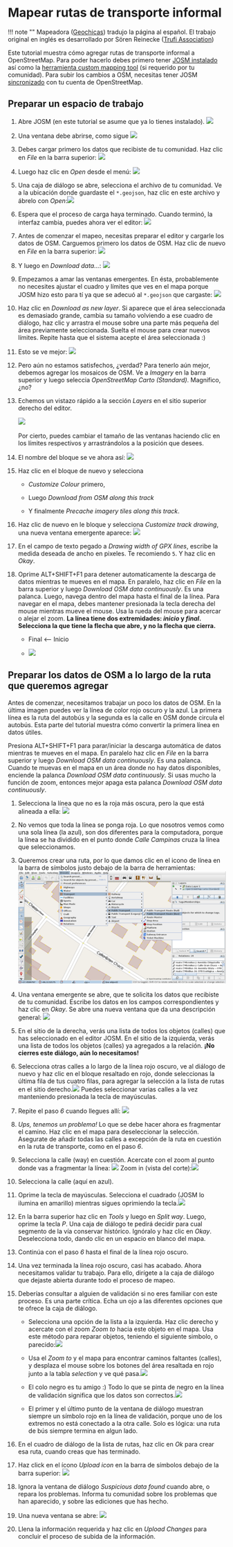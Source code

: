 # Mapear rutas de transporte informal

!!! note ""
	Mapeadora ([Geochicas](https://geochicas.org)) tradujo la página al español. El trabajo original en inglés es desarrollado por Sören Reinecke ([Trufi Association](https://trufi-association.org))

Este tutorial muestra cómo agregar rutas de transporte informal a OpenStreetMap. Para poder hacerlo debes primero tener [JOSM instalado](../installing-josm-on-linux/index.md) así como la [herramienta custom mapping tool](../installing-mapping-tool/index.md) (si requerido por tu comunidad). Para subir los cambios a OSM, necesitas tener JOSM [sincronizado](../oauth-josm/index.md) con tu cuenta de OpenStreetMap.

## Preparar un espacio de trabajo

1. Abre JOSM (en este tutorial se asume que ya lo tienes instalado). ![](josm-logo.png)

2. Una ventana debe abrirse, como sigue ![](josm-startpage.png)

3. Debes cargar primero los datos que recibiste de tu comunidad. Haz clic en _File_ en la barra superior: ![](josm-topbar.png)

4. Luego haz clic en _Open_ desde el menú: ![](josm-file-menu.png)

5. Una caja de diálogo se abre, selecciona el archivo de tu comunidad. Ve a la ubicación donde guardaste el `*.geojson`, haz clic en este archivo y ábrelo con _Open_:![](josm-opendialog.png)

6. Espera que el proceso de carga haya terminado. Cuando terminó, la interfaz cambia, puedes ahora ver el editor: ![](josm-editor-overview.png)

7. Antes de comenzar el mapeo, necesitas preparar el editor y cargarle los datos de OSM. Carguemos primero los datos de OSM. Haz clic de nuevo en _File_ en la barra superior: ![](josm-topbar.png)

8. Y luego en _Download data..._: ![](josm-file-menu-downloaddata.png)

9. Empezamos a amar las ventanas emergentes. En ésta, probablemente no necesites ajustar el cuadro y límites que ves en el mapa porque JOSM hizo esto para tí ya que se adecuó al `*.geojson` que cargaste: ![](josm-downloaddialog.png)

10. Haz clic en _Download as new layer_. Si aparece que el área seleccionada es demasiado grande, cambia su tamaño volviendo a ese cuadro de diálogo, haz clic y arrastra el mouse sobre una parte más pequeña del área previamente seleccionada. Suelta el mouse para crear nuevos límites. Repite hasta que el sistema acepte el área seleccionada :)

11. Esto se ve mejor: ![](josm-editor-osmdataloaded.png)

12. Pero aún no estamos satisfechos, ¿verdad? Para tenerlo aún mejor, debemos agregar los mosaicos de OSM. Ve a _Imagery_ en la barra superior y luego seleccia _OpenStreetMap Carto (Standard)_. Magnifico, ¿no?

13. Echemos un vistazo rápido a la sección _Layers_ en el sitio superior derecho del editor.
    
    ![](josm-editor-layers.png)
    
    Por cierto, puedes cambiar el tamaño de las ventanas haciendo clic en los límites respectivos y arrastrándolos a la posición que desees.

15. El nombre del bloque se ve ahora así: ![](josm-editor-layers-aftertogpx.png)

16. Haz clic en el bloque de nuevo y selecciona
    
    - _Customize Colour_ primero,
    
    - Luego _Download from OSM along this track_
    
    - Y finalmente _Precache imagery tiles along this track_.

17. Haz clic de nuevo en le bloque y selecciona _Customize track drawing_, una nueva ventana emergente aparece: ![](josm-layers-customizedrawing.png)

18. En el campo de texto pegado a _Drawing width of GPX lines_, escribe la medida deseada de ancho en pixeles. Te recomiendo `5`. Y haz clic en _Okay_.

19. Oprime ALT+SHIFT+F1 para detener automaticamente la descarga de datos mientras te mueves en el mapa. En paralelo, haz clic en _File_ en la barra superior y luego _Download OSM data continuously_. Es una palanca. Luego, navega dentro del mapa hasta el final de la línea. Para navegar en el mapa, debes mantener presionada la tecla derecha del mouse mientras mueve el mouse. Usa la rueda del mouse para acercar o alejar el zoom. **La línea tiene dos extremidades: _inicio_ y _final_. Selecciona la que tiene la flecha que abre, y no la flecha que cierra.**
    
    - Final <-- Inicio
    
    - ![](josm-editor-arrowrule.png)

## Preparar los datos de OSM a lo largo de la ruta que queremos agregar

Antes de comenzar, necesitamos trabajar un poco los datos de OSM. En la última imagen puedes ver la línea de color rojo oscuro y la azul. La primera línea es la ruta del autobús y la segunda es la calle en OSM donde circula el autobús. Esta parte del tutorial muestra cómo convertir la primera línea en datos útiles.

Presiona ALT+SHIFT+F1 para parar/iniciar la descarga automática de datos mientras te mueves en el mapa. En paralelo haz clic en *File* en la barra superior y luego *Download OSM data continuously*. Es una palanca. Cuando te muevas en el mapa en un área donde no hay datos disponibles, enciende la palanca _Download OSM data continuously_. Si usas mucho la función de zoom, entonces mejor apaga esta palanca _Download OSM data continuously_.

1. Selecciona la línea que no es la roja más oscura, pero la que está alineada a ella: ![](josm-editor-selectedstreet.png)

2. No vemos que toda la línea se ponga roja. Lo que nosotros vemos como una sola línea (la azul), son dos diferentes para la computadora, porque la línea se ha dividido en el punto donde _Calle Campinas_ cruza la línea que seleccionamos.

3. Queremos crear una ruta, por lo que damos clic en el icono de línea en la barra de símbolos justo debajo de la barra de herramientas: ![](josm-symbolbar-busroute.png)

4. Una ventana emergente se abre, que te solicita los datos que recibiste de tu comunidad. Escribe los datos en los campos correspondientes y haz clic en _Okay_. Se abre una nueva ventana que da una descripción general: ![](josm-createrelation-overview.png)

5. En el sitio de la derecha, verás una lista de todos los objetos (calles) que has seleccionado en el editor JOSM. En el sitio de la izquierda, verás una lista de todos los objetos (calles) ya agregados a la relación. **¡No cierres este diálogo, aún lo necesitamos!**

6. Selecciona otras calles a lo largo de la línea rojo oscuro, ve al diálogo de nuevo y haz clic en el bloque resaltado en rojo, donde seleccionas la última fila de tus cuatro filas, para agregar la selección a la lista de rutas en el sitio derecho.![](josm-createrelation-addafterlastmember.png) Puedes seleccionar varias calles a la vez manteniendo presionada la tecla de mayúsculas.

7. Repite el paso _6_ cuando llegues allí: ![](josm-editor-splitwaysneeded.png)

8. _Ups, tenemos un problema!_ Lo que se debe hacer ahora es fragmentar el camino. Haz clic en el mapa para deseleccionar la selección. Asegurate de añadir todas las calles a excepción de la ruta en cuestión en la ruta de transporte, como en el paso _6_.

9. Selecciona la calle (way) en cuestión. Acercate con el zoom al punto donde vas a fragmentar la línea: ![](josm-editor-splitwaysneeded2.png) Zoom in (vista del corte):![](josm-editor-splitwaysneeded3.png)

10. Selecciona la calle (aquí en azul).

11. Oprime la tecla de mayúsculas. Selecciona el cuadrado (JOSM lo ilumina en amarillo) mientras sigues oprimiendo la tecla.![](josm-editor-splitwaysneeded4.png)

12. En la barra superior haz clic en _Tools_ y luego en _Split way_. Luego, oprime la tecla _P_. Una caja de diálogo te pedirá decidir para cual segmento de la vía conservar histórico. Ignóralo y haz clic en _Okay_. Deselecciona todo, dando clic en un espacio en blanco del mapa.

13. Continúa con el paso _6_ hasta el final de la línea rojo oscuro.

14. Una vez terminada la línea rojo oscuro, casi has acabado. Ahora necesitamos validar tu trabajo. Para ello, dirígete a la caja de diálogo que dejaste abierta durante todo el proceso de mapeo.

15. Deberías consultar a alguien de validación si no eres familiar con este proceso. Es una parte crítica. Echa un ojo a las diferentes opciones que te ofrece la caja de diálogo.
    
    - Selecciona una opción de la lista a la izquierda. Haz clic derecho y acercate con el zoom _Zoom to_ hacia este objeto en el mapa. Usa este método para reparar objetos, teniendo el siguiente simbolo, o parecido:![](josm-createvalidation-routelist-error.png)
    
    - Usa el _Zoom to_ y el mapa para encontrar caminos faltantes (calles), y desplaza el mouse sobre los botones del área resaltada en rojo junto a la tabla _selection_ y ve qué pasa.![](josm-createselection-validate.png)
    
    - El colo negro es tu amigo :) Todo lo que se pinta de negro en la línea de validación significa que los datos son correctos.![](josm-createrelation-validate2.png)
    
    - El primer y el último punto de la ventana de diálogo muestran siempre un símbolo rojo en la línea de validación, porque uno de los extremos no está conectado a la otra calle. Solo es lógica: una ruta de bús siempre termina en algun lado.

16. En el cuadro de diálogo de la lista de rutas, haz clic en _Ok_ para crear esa ruta, cuando creas que has terminado.

17. Haz click en el ícono _Upload icon_ en la barra de símbolos debajo de la barra superior: ![](josm-symbolbar-upload.png)

18. Ignora la ventana de diálogo _Suspicious data found_ cuando abre, o repara los problemas. Informa tu comunidad sobre los problemas que han aparecido, y sobre las ediciones que has hecho.

19. Una nueva ventana se abre: ![](josm-uploaddialog.png)

20. Llena la información requerida y haz clic en _Upload Changes_ para concluir el proceso de subida de la información.
